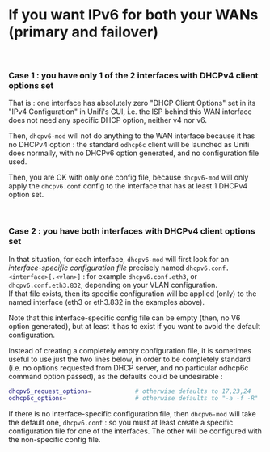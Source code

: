 # If you want IPv6 for both your WANs (primary and failover)

&nbsp;

### Case 1 : you have only 1 of the 2 interfaces with DHCPv4 client options set

That is : one interface has absolutely zero "DHCP Client Options" set in its "IPv4 Configuration" in Unifi's GUI, i.e. the ISP behind this WAN interface does not need any specific DHCP option, neither v4 nor v6.

Then, `dhcpv6-mod` will not do anything to the WAN interface because it has no DHCPv4 option : the standard `odhcp6c` client will be launched as Unifi does normally, with no DHCPv6 option generated, and no configuration file used.

Then, you are OK with only one config file, because `dhcpv6-mod` will only apply the `dhcpv6.conf` config to the interface that has at least 1 DHCPv4 option set.

&nbsp;

### Case 2 : you have both interfaces with DHCPv4 client options set

In that situation, for each interface, `dhcpv6-mod` will first look for an <i>interface-specific configuration file</i> precisely named `dhcpv6.conf.<interface>[.<vlan>]` : for example `dhcpv6.conf.eth3`, or `dhcpv6.conf.eth3.832`, depending on your VLAN configuration.
<br>
If that file exists, then its specific configuration will be applied (only) to the named interface (eth3 or eth3.832 in the examples above).

Note that this interface-specific config file can be empty (then, no V6 option generated), but at least it has to exist if you want to avoid the default configuration.

Instead of creating a completely empty configuration file, it is sometimes useful to use just the two lines below, in order to be completely standard (i.e. no options requested from DHCP server, and no particular odhcp6c command option passed), as the defaults could be undesirable :

```bash
dhcpv6_request_options=            # otherwise defaults to 17,23,24
odhcp6c_options=                   # otherwise defaults to "-a -f -R"
```

If there is no interface-specific configuration file, then `dhcpv6-mod` will take the default one, `dhcpv6.conf` : so you must at least create a specific configuration file for one of the interfaces. The other will be configured with the non-specific config file.
